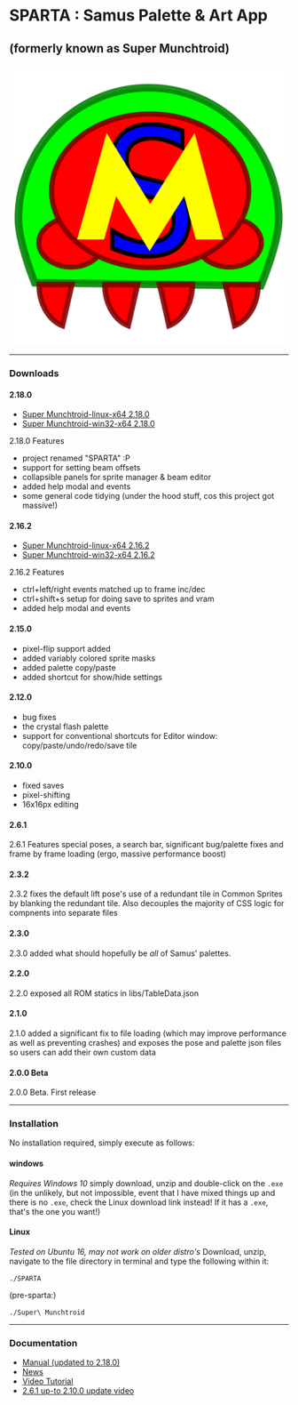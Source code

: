 <h1>SPARTA : Samus Palette &amp; Art App</h1>
<h2>(formerly known as Super Munchtroid)</h2>

<img alt="Super Munchtroid header" title="Super Munchtroid" src="https://raw.githubusercontent.com/munchyMouth/super-munchtroid/master/src-electron/icons/linux-512x512.png" />

----

### Downloads
#### 2.18.0
- <a href="https://drive.google.com/open?id=1yvxQh9qBgSkzvQD_4s0Kb3Ni3Sm3g7NL">Super Munchtroid-linux-x64 2.18.0</a>
- <a href="https://drive.google.com/open?id=11d2VTfRsw14s0V_2nAzzBge0oG1cJImp">Super Munchtroid-win32-x64 2.18.0</a>

2.18.0 Features
- project renamed "SPARTA" :P
- support for setting beam offsets
- collapsible panels for sprite manager & beam editor
- added help modal and events
- some general code tidying (under the hood stuff, cos this project got massive!)

#### 2.16.2
- <a href="https://drive.google.com/open?id=1JtP0M8kAeYHhb__YaAZrqsl8mQrDIsmv">Super Munchtroid-linux-x64 2.16.2</a>
- <a href="https://drive.google.com/open?id=1LoxE0vFCaNcPG911m_AtJ_B-l2OMBITu">Super Munchtroid-win32-x64 2.16.2</a>

2.16.2 Features
- ctrl+left/right events matched up to frame inc/dec
- ctrl+shift+s setup for doing save to sprites and vram
- added help modal and events

#### 2.15.0
- pixel-flip support added
- added variably colored sprite masks
- added palette copy/paste
- added shortcut for show/hide settings

#### 2.12.0
- bug fixes
- the crystal flash palette
- support for conventional shortcuts for Editor window: copy/paste/undo/redo/save tile

#### 2.10.0
- fixed saves
- pixel-shifting
- 16x16px editing

#### 2.6.1
2.6.1 Features special poses, a search bar, significant bug/palette fixes and frame by frame loading (ergo, massive performance boost)

#### 2.3.2
2.3.2 fixes the default lift pose's use of a redundant tile in Common Sprites by blanking the redundant tile. Also decouples the majority of CSS logic for compnents into separate files

#### 2.3.0
2.3.0 added what should hopefully be *all* of Samus' palettes.

#### 2.2.0
2.2.0 exposed all ROM statics in libs/TableData.json

#### 2.1.0
2.1.0 added a significant fix to file loading (which may improve performance as well as preventing crashes) and exposes the pose and palette json files so users can add their own custom data

#### 2.0.0 Beta
2.0.0 Beta. First release

---------

### Installation

No installation required, simply execute as follows:

#### windows

*Requires Windows 10*
simply download, unzip and double-click on the `.exe` (in the unlikely, but not impossible, event that I have mixed things up and there is no `.exe`, check the Linux download link instead! If it has a `.exe`, that's the one you want!)

#### Linux

*Tested on Ubuntu 16, may not work on older distro's*
Download, unzip, navigate to the file directory in terminal and type the following within it:

```shell
./SPARTA
```

(pre-sparta:)
```shell
./Super\ Munchtroid
```

---------

### Documentation

- <a href="https://drive.google.com/open?id=1n4kWcyuypXbNrRbYPHspHtcB6qqd5KOo">Manual (updated to 2.18.0)</a>
- <a href="http://forum.metroidconstruction.com/index.php/topic,4917.0.html">News</a>
- <a href="https://www.youtube.com/watch?v=YQ3cZvTpn-Y&feature=youtu.be">Video Tutorial</a>
- <a href="https://youtu.be/vdhjD_CzNHM">2.6.1 up-to 2.10.0 update video</a>
